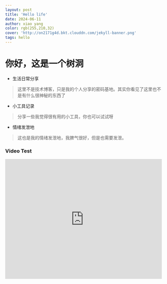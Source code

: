 ```yaml
---
layout: post
title: 'Hello life'
date: 2024-06-11
author: xiao yang
color: rgb(255,210,32)
cover: 'http://on2171g4d.bkt.clouddn.com/jekyll-banner.png'
tags: hello
---
```



# 你好，这是一个树洞

* 生活日常分享

>这里不是技术博客，只是我的个人分享的密码基地。其实你看见了这里也不是有什么很神秘的东西了

* 小工具记录

> 分享一些我觉得很有用的小工具，你也可以试试呀

* 情绪发泄地

> 这也是我的情绪发泄地，我脾气很好，但是也需要发泄。

### Video Test

<iframe type="text/html" width="100%" height="385" src="http://www.youtube.com/embed/gfmjMWjn-Xg" frameborder="0"></iframe>
